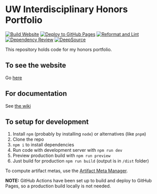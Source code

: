 # UW Interdisciplinary Honors Portfolio

[![Build Website](https://github.com/kjy5/honors-portfolio/actions/workflows/build.yml/badge.svg)](https://github.com/kjy5/honors-portfolio/actions/workflows/build.yml)
[![Deploy to GitHub Pages](https://github.com/kjy5/honors-portfolio/actions/workflows/deploy.yml/badge.svg)](https://github.com/kjy5/honors-portfolio/actions/workflows/deploy.yml)
[![Reformat and Lint](https://github.com/kjy5/honors-portfolio/actions/workflows/reformat-and-lint.yml/badge.svg)](https://github.com/kjy5/honors-portfolio/actions/workflows/reformat-and-lint.yml)
[![Dependency Review](https://github.com/kjy5/honors-portfolio/actions/workflows/dependency-review.yml/badge.svg)](https://github.com/kjy5/honors-portfolio/actions/workflows/dependency-review.yml)
[![DeepSource](https://app.deepsource.com/gh/kjy5/honors-portfolio.svg/?label=active+issues&show_trend=true&token=yG-EGVHpFOii2woS979G59I5)](https://app.deepsource.com/gh/kjy5/honors-portfolio/)

This repository holds code for my honors portfolio.

## To see the website

Go [here](https://kjy5.github.io/honors-portfolio/)

## For documentation

See [the wiki](https://github.com/kjy5/honors-portfolio/wiki)

## To setup for development

1. Install `npm` (probably by installing `node`) or alternatives (like `pnpm`)
2. Clone the repo
3. `npm i` to install dependencies
4. Run code with development server with `npm run dev`
5. Preview production build with `npm run preview`
6. Just build for production `npm run build` (output is in `/dist` folder)

To compute artifact metas, use
the [Artifact Meta Manager](https://kjy5.github.io/artifact-meta-manager/).

**NOTE:** GitHub Actions have been set up to build and deploy to GitHub Pages,
so a production build locally is not needed.
